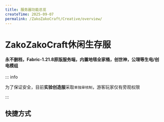 ```yaml
---
title: 服务器功能总览
createTime: 2025-09-07
permalink: /ZakoZakoCraft/Creative/overview/
---
```


# ZakoZakoCraft休闲生存服
#### 永不删档，Fabric-1.21.8原版服务端，内置地毯全家桶，创世神，公理等生电/创电模组

::: info

为了保证安全，目前**实验创造服**采取`单独审核制`，游客玩家仅有旁观权限

:::

## 快捷方式
<LinkCard icon="solar:box-bold-duotone" title="Carpet地毯" href="/ZakoZakoCraft/Creative/Carpet/" />
<LinkCard icon="solar:maximize-square-2-bold" title="Axiom公理" href="/ZakoZakoCraft/Creative/Axiom/" />